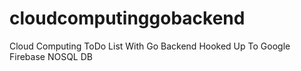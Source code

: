 # cloudcomputinggobackend
Cloud Computing ToDo List With Go Backend Hooked Up To Google Firebase NOSQL DB

